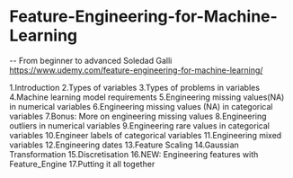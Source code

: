 # Feature-Engineering-for-Machine-Learning

-- From beginner to advanced Soledad Galli https://www.udemy.com/feature-engineering-for-machine-learning/



1.Introduction
2.Types of variables
3.Types of problems in variables
4.Machine learning model requirements
5.Engineering missing values(NA) in numerical variables
6.Engineering missing values (NA) in categorical variables
7.Bonus: More on engineering missing values
8.Engineering outliers in numerical variables
9.Engineering rare values in categorical variables
10.Engineer labels of categorical variables
11.Engineering mixed variables
12.Engineering dates
13.Feature Scaling
14.Gaussian Transformation
15.Discretisation
16.NEW: Engineering features with Feature_Engine
17.Putting it all together
